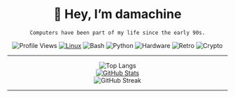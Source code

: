 <div align="center">

# 👋 Hey, I’m damachine

`Computers have been part of my life since the early 90s.`

![Profile Views](https://komarev.com/ghpvc/?username=damachine&color=blue&style=flat-square) 
[![Linux](https://img.shields.io/badge/Linux-Arch%20Linux-blue?logo=arch-linux&logoColor=white)](https://aur.archlinux.org/packages?SeB=m&K=damachine)
![Bash](https://img.shields.io/badge/Shell-Bash-green?logo=gnu-bash&logoColor=white)
![Python](https://img.shields.io/badge/Code-Python-yellow?logo=python&logoColor=white)
![Hardware](https://img.shields.io/badge/Hardware-Raspberry%20Pi-crimson?logo=raspberry-pi&logoColor=white)
![Retro](https://img.shields.io/badge/Retro-Amiga-red?logo=commodore&logoColor=white)
![Crypto](https://img.shields.io/badge/Interest-Crypto-orange?logo=bitcoin&logoColor=white)

---

![Top Langs](https://github-readme-stats.vercel.app/api/top-langs/?username=damachine&layout=compact&theme=tokyonight)  
[![GitHub Stats](https://github-readme-stats.vercel.app/api?username=damachine&show_icons=true&theme=tokyonight&hide_border=true)](https://github.com/damachine)  
![GitHub Streak](https://github-readme-streak-stats.herokuapp.com/?user=damachine&theme=tokyonight&hide_border=true)   

---

</div>
